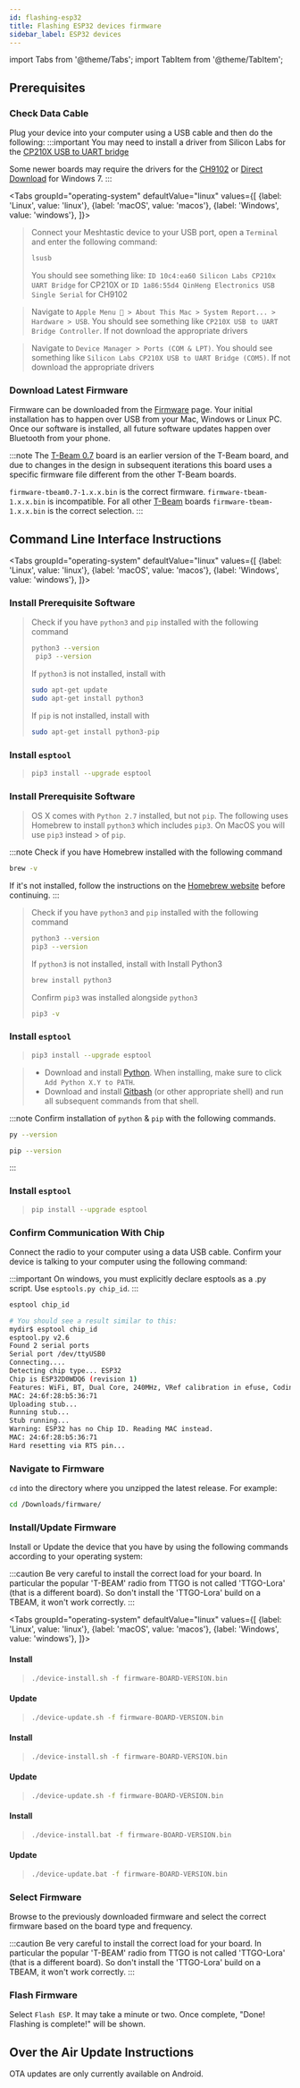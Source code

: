 ```yaml
---
id: flashing-esp32
title: Flashing ESP32 devices firmware
sidebar_label: ESP32 devices
---
```


import Tabs from '@theme/Tabs';
import TabItem from '@theme/TabItem';

## Prerequisites

### Check Data Cable

Plug your device into your computer using a USB cable and then do the following:
:::important
You may need to install a driver from Silicon Labs for the [CP210X USB to UART bridge](https://www.silabs.com/products/development-tools/software/usb-to-uart-bridge-vcp-drivers)

Some newer boards may require the drivers for the [CH9102](http://www.wch.cn/downloads/CH343SER_ZIP.html) or [Direct Download](https://github.com/Xinyuan-LilyGO/CH9102_Driver) for Windows 7.
:::

<Tabs
groupId="operating-system"
defaultValue="linux"
values={[
{label: 'Linux', value: 'linux'},
{label: 'macOS', value: 'macos'},
{label: 'Windows', value: 'windows'},
]}>
<TabItem value="linux">

> Connect your Meshtastic device to your USB port, open a `Terminal` and enter the following command:
>
> ```bash
> lsusb
> ```
>
> You should see something like: `ID 10c4:ea60 Silicon Labs CP210x UART Bridge` for CP210X or `ID 1a86:55d4 QinHeng Electronics USB Single Serial` for CH9102

  </TabItem>
  <TabItem value="macos">

> Navigate to `Apple Menu  > About This Mac > System Report... > Hardware > USB`.
> You should see something like `CP210X USB to UART Bridge Controller`. If not download the appropriate drivers

  </TabItem>
  <TabItem value="windows">

> Navigate to `Device Manager > Ports (COM & LPT)`. You should see something like `Silicon Labs CP210X USB to UART Bridge (COM5)`. If not download the appropriate drivers

  </TabItem>
</Tabs>

### Download Latest Firmware

Firmware can be downloaded from the [Firmware](/firmware) page. Your initial installation has to happen over USB from your Mac, Windows or Linux PC. Once our software is installed, all future software updates happen over Bluetooth from your phone.

:::note
The [T-Beam 0.7](/docs/hardware/supported/tbeam#t-beam---v07) board is an earlier version of the T-Beam board, and due to changes in the design in subsequent iterations this board uses a specific firmware file different from the other T-Beam boards.

`firmware-tbeam0.7-1.x.x.bin` is the correct firmware. `firmware-tbeam-1.x.x.bin` is incompatible. For all other [T-Beam](/docs/hardware/supported/tbeam) boards `firmware-tbeam-1.x.x.bin` is the correct selection.
:::

## Command Line Interface Instructions

<Tabs
groupId="operating-system"
defaultValue="linux"
values={[
{label: 'Linux', value: 'linux'},
{label: 'macOS', value: 'macos'},
{label: 'Windows', value: 'windows'},
]}>
<TabItem value="linux">

### Install Prerequisite Software

> Check if you have `python3` and `pip` installed with the following command
>
> ```bash
> python3 --version
>  pip3 --version
> ```
>
> If `python3` is not installed, install with
>
> ```bash
> sudo apt-get update
> sudo apt-get install python3
> ```
>
> If `pip` is not installed, install with
>
> ```bash
> sudo apt-get install python3-pip
> ```

### Install `esptool`

> ```bash
> pip3 install --upgrade esptool
> ```

  </TabItem>
  <TabItem value="macos">

### Install Prerequisite Software

> OS X comes with `Python 2.7` installed, but not `pip`. The following uses Homebrew to install `python3` which includes `pip3`. On MacOS you will use `pip3` instead > of `pip`.

:::note
Check if you have Homebrew installed with the following command

```bash
brew -v
```

If it's not installed, follow the instructions on the [Homebrew website](https://brew.sh) before continuing.
:::

> Check if you have `python3` and `pip` installed with the following command
>
> ```bash
> python3 --version
> pip3 --version
> ```
>
> If `python3` is not installed, install with
> Install Python3
>
> ```bash
> brew install python3
> ```
>
> Confirm `pip3` was installed alongside `python3`
>
> ```bash
> pip3 -v
> ```

### Install `esptool`

> ```bash
> pip3 install --upgrade esptool
> ```

  </TabItem>
  <TabItem value="windows">

> - Download and install [Python](https://www.python.org/). When installing, make sure to click `Add Python X.Y to PATH`.
> - Download and install [Gitbash](https://gitforwindows.org/) (or other appropriate shell) and run all subsequent commands from that shell.

:::note
Confirm installation of `python` & `pip` with the following commands.

```bash
py --version
```

```bash
pip --version
```

:::

### Install `esptool`

> ```bash
> pip install --upgrade esptool
> ```

  </TabItem>
</Tabs>

### Confirm Communication With Chip

Connect the radio to your computer using a data USB cable. Confirm your device is talking to your computer using the following command:

:::important
On windows, you must explicitly declare esptools as a .py script. Use `esptools.py chip_id`.
:::

```bash title="Command"
esptool chip_id
```

```bash title="Expected Output"
# You should see a result similar to this:
mydir$ esptool chip_id
esptool.py v2.6
Found 2 serial ports
Serial port /dev/ttyUSB0
Connecting....
Detecting chip type... ESP32
Chip is ESP32D0WDQ6 (revision 1)
Features: WiFi, BT, Dual Core, 240MHz, VRef calibration in efuse, Coding Scheme None
MAC: 24:6f:28:b5:36:71
Uploading stub...
Running stub...
Stub running...
Warning: ESP32 has no Chip ID. Reading MAC instead.
MAC: 24:6f:28:b5:36:71
Hard resetting via RTS pin...
```

### Navigate to Firmware

`cd` into the directory where you unzipped the latest release. For example:

```bash title="Example"
cd /Downloads/firmware/
```

### Install/Update Firmware

Install or Update the device that you have by using the following commands according to your operating system:

:::caution
Be very careful to install the correct load for your board. In particular the popular 'T-BEAM' radio from TTGO is not called 'TTGO-Lora' (that is a different board). So don't install the 'TTGO-Lora' build on a TBEAM, it won't work correctly.
:::

<Tabs
groupId="operating-system"
defaultValue="linux"
values={[
{label: 'Linux', value: 'linux'},
{label: 'macOS', value: 'macos'},
{label: 'Windows', value: 'windows'},
]}>
<TabItem value="linux">

#### Install

> ```bash title="Command"
> ./device-install.sh -f firmware-BOARD-VERSION.bin
> ```

#### Update

> ```bash title="Command"
> ./device-update.sh -f firmware-BOARD-VERSION.bin
> ```

  </TabItem>
  <TabItem value="macos">

#### Install

> ```bash title="Command"
> ./device-install.sh -f firmware-BOARD-VERSION.bin
> ```

#### Update

> ```bash title="Command"
> ./device-update.sh -f firmware-BOARD-VERSION.bin
> ```

  </TabItem>
  <TabItem value="windows">

#### Install

> ```bash title="Command"
> ./device-install.bat -f firmware-BOARD-VERSION.bin
> ```

#### Update

> ```bash title="Command"
> ./device-update.bat -f firmware-BOARD-VERSION.bin
> ```

  </TabItem>
</Tabs>

### Select Firmware

Browse to the previously downloaded firmware and select the correct firmware based on the board type and frequency.

:::caution
Be very careful to install the correct load for your board. In particular the popular 'T-BEAM' radio from TTGO is not called 'TTGO-Lora' (that is a different board). So don't install the 'TTGO-Lora' build on a TBEAM, it won't work correctly.
:::

### Flash Firmware

Select `Flash ESP`. It may take a minute or two. Once complete, "Done! Flashing is complete!" will be shown.

## Over the Air Update Instructions

OTA updates are only currently available on Android.

<!--- TODO --->
